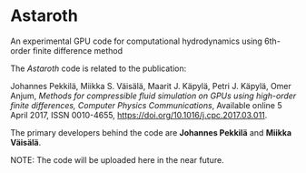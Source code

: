 # Astaroth
An experimental GPU code for computational hydrodynamics using 6th-order finite difference method

The *Astaroth* code is related to the publication: 

Johannes Pekkilä, Miikka S. Väisälä, Maarit J. Käpylä, Petri J. Käpylä, Omer Anjum, *Methods for compressible fluid simulation on GPUs using high-order finite differences, Computer Physics Communications*, Available online 5 April 2017, ISSN 0010-4655, https://doi.org/10.1016/j.cpc.2017.03.011.

The primary developers behind the code are **Johannes Pekkilä** and **Miikka Väisälä**.

NOTE: The code will be uploaded here in the near future. 
